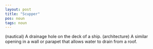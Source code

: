 ```yaml
---
layout: post
title: "Scupper"
pos: noun
tags: noun
---
```

(nautical) A drainage hole on the deck of a ship. (architecture) A similar opening in a wall or parapet that allows water to drain from a roof.
